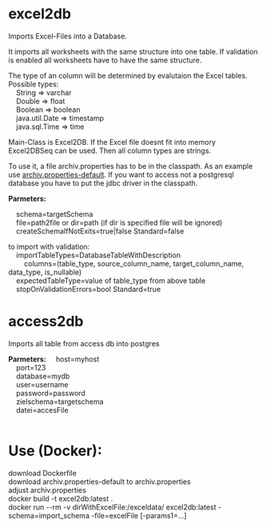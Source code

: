 # excel2db

Imports Excel-Files into a Database.

It imports all worksheets with the same structure into one table. If validation is enabled all worksheets have to have the same structure.

The type of an column will be determined by evalutaion the Excel tables.<br>Possible types: 
<br>&nbsp;&nbsp;&nbsp;&nbsp;String => varchar
<br>&nbsp;&nbsp;&nbsp;&nbsp;Double => float
<br>&nbsp;&nbsp;&nbsp;&nbsp;Boolean => boolean
<br>&nbsp;&nbsp;&nbsp;&nbsp;java.util.Date => timestamp
<br>&nbsp;&nbsp;&nbsp;&nbsp;java.sql.Time => time

Main-Class is Excel2DB. If the Excel file doesnt fit into memory Excel2DBSeq can be used. Then all column types are strings.

To use it, a file archiv.properties has to be in the classpath. As an example use [ archiv.properties-default](https://raw.githubusercontent.com/rtrier/excel2db/master/archiv.properties-default). 
If you want to access not a postgresql database you have to put the jdbc driver in the classpath.

__Parmeters:__

&nbsp;&nbsp;&nbsp;&nbsp;schema=targetSchema<br>
&nbsp;&nbsp;&nbsp;&nbsp;file=path2file or dir=path (if dir is specified file will be ignored)<br>
&nbsp;&nbsp;&nbsp;&nbsp;createSchemaIfNotExits=true|false Standard=false<br>

to import with validation:<br>
&nbsp;&nbsp;&nbsp;&nbsp;importTableTypes=DatabaseTableWithDescription<br>
&nbsp;&nbsp;&nbsp;&nbsp;&nbsp;&nbsp;&nbsp;&nbsp;columns=(table_type, source_column_name, target_column_name, data_type, is_nullable)
<br>&nbsp;&nbsp;&nbsp;&nbsp;expectedTableType=value of table_type from above table
<br>&nbsp;&nbsp;&nbsp;&nbsp;stopOnValidationErrors=bool Standard=true

# access2db

Imports all table from access db into postgres

__Parmeters:__
&nbsp;&nbsp;&nbsp;&nbsp;host=myhost<br>
&nbsp;&nbsp;&nbsp;&nbsp;port=123<br>
&nbsp;&nbsp;&nbsp;&nbsp;database=mydb<br>
&nbsp;&nbsp;&nbsp;&nbsp;user=username<br>
&nbsp;&nbsp;&nbsp;&nbsp;password=password<br>
&nbsp;&nbsp;&nbsp;&nbsp;zielschema=targetschema<br>
&nbsp;&nbsp;&nbsp;&nbsp;datei=accesFile<br>
<br>

# Use (Docker):<br>
download Dockerfile<br>
download archiv.properties-default to archiv.properties<br>
adjust archiv.properties<br>
docker build -t excel2db:latest .<br>
docker run --rm -v dirWithExcelFile:/exceldata/ excel2db:latest -schema=import_schema -file=excelFile [-params1=...]
